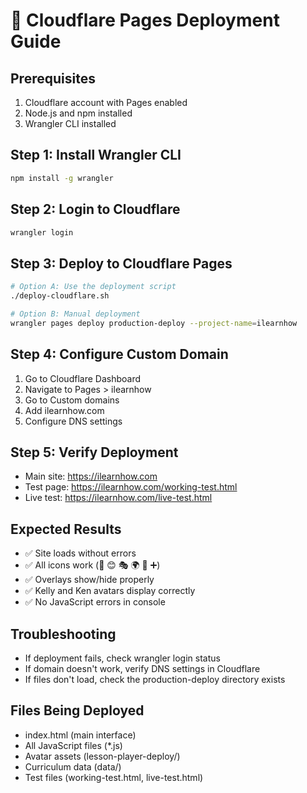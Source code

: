 # 🚀 Cloudflare Pages Deployment Guide

## Prerequisites
1. Cloudflare account with Pages enabled
2. Node.js and npm installed
3. Wrangler CLI installed

## Step 1: Install Wrangler CLI
```bash
npm install -g wrangler
```

## Step 2: Login to Cloudflare
```bash
wrangler login
```

## Step 3: Deploy to Cloudflare Pages
```bash
# Option A: Use the deployment script
./deploy-cloudflare.sh

# Option B: Manual deployment
wrangler pages deploy production-deploy --project-name=ilearnhow
```

## Step 4: Configure Custom Domain
1. Go to Cloudflare Dashboard
2. Navigate to Pages > ilearnhow
3. Go to Custom domains
4. Add ilearnhow.com
5. Configure DNS settings

## Step 5: Verify Deployment
- Main site: https://ilearnhow.com
- Test page: https://ilearnhow.com/working-test.html
- Live test: https://ilearnhow.com/live-test.html

## Expected Results
- ✅ Site loads without errors
- ✅ All icons work (📅 😊 🎭 🌍 👶 ➕)
- ✅ Overlays show/hide properly
- ✅ Kelly and Ken avatars display correctly
- ✅ No JavaScript errors in console

## Troubleshooting
- If deployment fails, check wrangler login status
- If domain doesn't work, verify DNS settings in Cloudflare
- If files don't load, check the production-deploy directory exists

## Files Being Deployed
- index.html (main interface)
- All JavaScript files (*.js)
- Avatar assets (lesson-player-deploy/)
- Curriculum data (data/)
- Test files (working-test.html, live-test.html)
